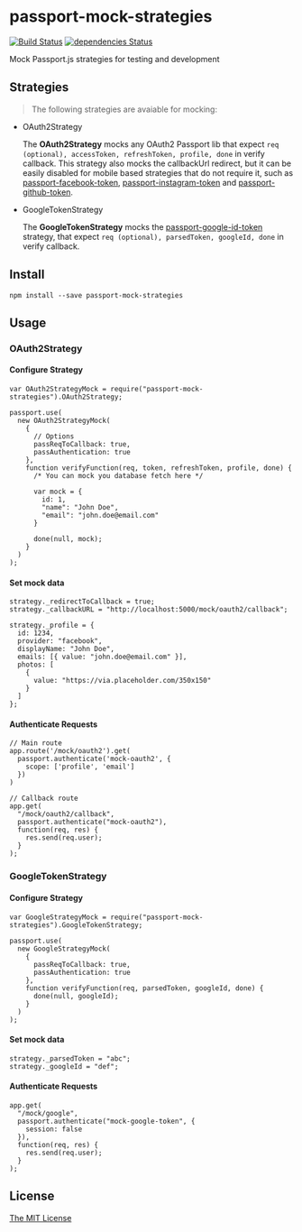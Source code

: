# passport-mock-strategies
[![Build Status](https://travis-ci.org/Nucleus-Inc/passport-mock-strategies.svg?branch=master)](https://travis-ci.org/Nucleus-Inc/passport-mock-strategies)
[![dependencies Status](https://david-dm.org/Nucleus-inc/passport-mock-strategies/status.svg)](https://david-dm.org/Nucleus-inc/passport-mock-strategies)

Mock Passport.js strategies for testing and development

## Strategies

> The following strategies are avaiable for mocking:

- OAuth2Strategy
  
  The **OAuth2Strategy** mocks any OAuth2 Passport lib that expect `req (optional), accessToken, refreshToken, profile, done` in verify callback. This strategy also mocks the callbackUrl redirect, but it can be easily disabled for mobile based strategies that do not require it, such as [passport-facebook-token](https://github.com/drudge/passport-facebook-token), [passport-instagram-token](https://github.com/ghaiklor/passport-instagram-token) and [passport-github-token](https://github.com/ghaiklor/passport-github-token).
  
- GoogleTokenStrategy
  
  The **GoogleTokenStrategy** mocks the [passport-google-id-token](https://github.com/jmreyes/passport-google-id-token) strategy, that expect `req (optional), parsedToken, googleId, done` in verify callback. 
  
## Install

`npm install --save passport-mock-strategies`

## Usage

### OAuth2Strategy

#### Configure Strategy

```
var OAuth2StrategyMock = require("passport-mock-strategies").OAuth2Strategy;

passport.use(
  new OAuth2StrategyMock(
    {
      // Options
      passReqToCallback: true,
      passAuthentication: true
    },
    function verifyFunction(req, token, refreshToken, profile, done) {
      /* You can mock you database fetch here */
      
      var mock = {
        id: 1,
        "name": "John Doe",
        "email": "john.doe@email.com"
      }
      
      done(null, mock);
    }
  )
);
```

#### Set mock data

```
strategy._redirectToCallback = true;
strategy._callbackURL = "http://localhost:5000/mock/oauth2/callback";

strategy._profile = {
  id: 1234,
  provider: "facebook",
  displayName: "John Doe",
  emails: [{ value: "john.doe@email.com" }],
  photos: [
    {
      value: "https://via.placeholder.com/350x150"
    }
  ]
};
```

#### Authenticate Requests

```
// Main route
app.route('/mock/oauth2').get(
  passport.authenticate('mock-oauth2', {
    scope: ['profile', 'email']
  })
)

// Callback route
app.get(
  "/mock/oauth2/callback",
  passport.authenticate("mock-oauth2"),
  function(req, res) {
    res.send(req.user);
  }
);
```

### GoogleTokenStrategy

#### Configure Strategy

```
var GoogleStrategyMock = require("passport-mock-strategies").GoogleTokenStrategy;

passport.use(
  new GoogleStrategyMock(
    {
      passReqToCallback: true,
      passAuthentication: true
    },
    function verifyFunction(req, parsedToken, googleId, done) {
      done(null, googleId);
    }
  )
);
```

#### Set mock data

```
strategy._parsedToken = "abc";
strategy._googleId = "def";
```

#### Authenticate Requests

```
app.get(
  "/mock/google",
  passport.authenticate("mock-google-token", {
    session: false
  }),
  function(req, res) {
    res.send(req.user);
  }
);
```

## License

[The MIT License](https://github.com/Nucleus-Inc/passport-mock-strategies/blob/master/LICENSE)
